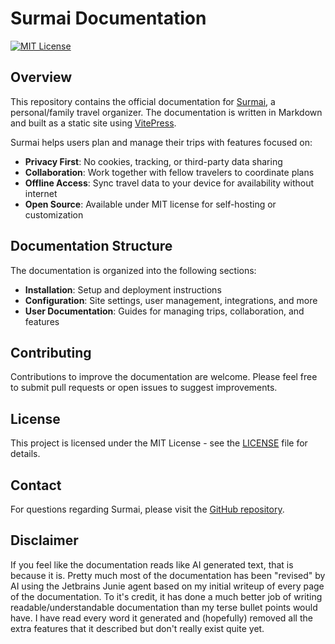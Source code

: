 # Surmai Documentation

[![MIT License](https://img.shields.io/badge/License-MIT-blue.svg)](LICENSE)

## Overview

This repository contains the official documentation for [Surmai](https://surmai.app), a personal/family travel
organizer. The documentation is written in Markdown and built as a static site
using [VitePress](https://vitepress.dev/).

Surmai helps users plan and manage their trips with features focused on:

- **Privacy First**: No cookies, tracking, or third-party data sharing
- **Collaboration**: Work together with fellow travelers to coordinate plans
- **Offline Access**: Sync travel data to your device for availability without internet
- **Open Source**: Available under MIT license for self-hosting or customization

## Documentation Structure

The documentation is organized into the following sections:

- **Installation**: Setup and deployment instructions
- **Configuration**: Site settings, user management, integrations, and more
- **User Documentation**: Guides for managing trips, collaboration, and features

## Contributing

Contributions to improve the documentation are welcome. Please feel free to submit pull requests or open issues to
suggest improvements.

## License

This project is licensed under the MIT License - see the [LICENSE](LICENSE) file for details.

## Contact

For questions regarding Surmai, please visit the [GitHub repository](https://github.com/rohitkumbhar/surmai).

## Disclaimer

If you feel like the documentation reads like AI generated text, that is because it is. Pretty much most of the
documentation has been "revised" by AI using the Jetbrains Junie agent based on my initial writeup of every page of the
documentation. To it's credit, it has done a much better job of writing readable/understandable documentation than my
terse bullet points would have. I have read every word it generated and (hopefully) removed all the extra features that
it described but don't really exist quite yet. 
